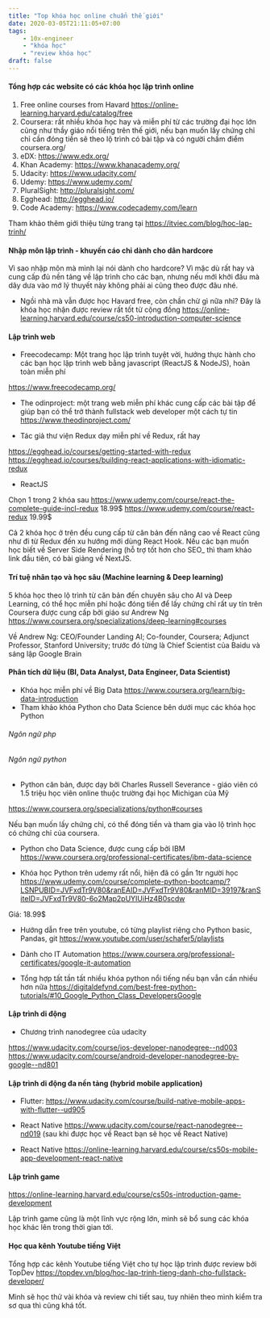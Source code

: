 ```yaml
---
title: "Top khóa học online chuẩn thế giới"
date: 2020-03-05T21:11:05+07:00
tags:
    - 10x-engineer
    - "khóa học"
    - "review khóa học"
draft: false
---
```

#### Tổng hợp các website có các khóa học lập trình online
1. Free online courses from Havard https://online-learning.harvard.edu/catalog/free
2. Coursera: rất nhiều khóa học hay và miễn phí từ các trường đại học lớn cũng như thầy giáo nổi tiếng trên thế giới, nếu bạn muốn lấy chứng chỉ chỉ cần đóng tiền sẽ theo lộ trình có bài tập và có người chấm điểm coursera.org/
3. eDX: https://www.edx.org/
4. Khan Academy: https://www.khanacademy.org/
5. Udacity: https://www.udacity.com/
6. Udemy: https://www.udemy.com/
7. PluralSight: http://pluralsight.com/
8. Egghead: http://egghead.io/
9. Code Academy: https://www.codecademy.com/learn

Tham khảo thêm giới thiệu từng trang tại https://itviec.com/blog/hoc-lap-trinh/

#### Nhập môn lập trình - khuyến cáo chỉ dành cho dân hardcore
Vì sao nhập môn mà mình lại nói dành cho hardcore? Vì mặc dù rất hay và cung cấp đủ nền tảng về lập trình cho các bạn, nhưng nếu mới khởi đầu mà dây dưa vào mớ lý thuyết này không phải ai cũng theo được đâu nhé.

- Ngồi nhà mà vẫn được học Havard free, còn chần chừ gì nữa nhỉ? Đây là khóa học nhận được review rất tốt từ cộng đồng https://online-learning.harvard.edu/course/cs50-introduction-computer-science

#### Lập trình web
- Freecodecamp: Một trang học lập trình tuyệt vời, hướng thực hành cho các bạn học lập trình web bằng javascript (ReactJS & NodeJS), hoàn toàn miễn phí

https://www.freecodecamp.org/

- The odinproject: một trang web miễn phí khác cung cấp các bài tập để giúp bạn có thể trở thành fullstack web developer một cách tự tin
https://www.theodinproject.com/

- Tác giả thư viện Redux dạy miễn phí về Redux, rất hay 

https://egghead.io/courses/getting-started-with-redux
https://egghead.io/courses/building-react-applications-with-idiomatic-redux

- ReactJS

Chọn 1 trong 2 khóa sau
https://www.udemy.com/course/react-the-complete-guide-incl-redux 18.99$
https://www.udemy.com/course/react-redux 19.99$

Cả 2 khóa học ở trên đều cung cấp từ căn bản đến nâng cao về React cũng như đi từ Redux đến xu hướng mới dùng React Hook.
Nếu các bạn muốn học biết về Server Side Rendering (hỗ trợ tốt hơn cho SEO_ thì tham khảo link đầu tiên, có bài giảng về NextJS.

#### Trí tuệ nhân tạo và học sâu (Machine learning & Deep learning)
5 khóa học theo lộ trình từ căn bản đến chuyên sâu cho AI và Deep Learning, có thể học miễn phí hoặc đóng tiền để lấy chứng chỉ rất uy tín trên Coursera được cung cấp bởi giáo sư Andrew Ng https://www.coursera.org/specializations/deep-learning#courses

Về Andrew Ng: CEO/Founder Landing AI; Co-founder, Coursera; Adjunct Professor, Stanford University; trước đó từng là Chief Scientist của Baidu và sáng lập Google Brain


#### Phân tích dữ liệu (BI, Data Analyst, Data Engineer, Data Scientist)
- Khóa học miễn phí về Big Data https://www.coursera.org/learn/big-data-introduction
- Tham khảo khóa Python cho Data Science bên dưới mục các khóa học Python

###### Ngôn ngữ php
###### Ngôn ngữ python
- Python căn bản, được dạy bởi Charles Russell Severance - giáo viên có 1.5 triệu học viên online thuộc trường đại học Michigan của Mỹ

https://www.coursera.org/specializations/python#courses

Nếu bạn muốn lấy chứng chỉ, có thể đóng tiền và tham gia vào lộ trình học có chứng chỉ của coursera.

- Python cho Data Science, được cung cấp bởi IBM
https://www.coursera.org/professional-certificates/ibm-data-science

- Khóa học Python trên udemy rất nổi, hiện đã có gần 1tr người học https://www.udemy.com/course/complete-python-bootcamp/?LSNPUBID=JVFxdTr9V80&ranEAID=JVFxdTr9V80&ranMID=39197&ranSiteID=JVFxdTr9V80-6o2Map2pUYIUiHz4B0scdw

Giá: 18.99$

- Hướng dẫn free trên youtube, có từng playlist riêng cho Python basic, Pandas, git https://www.youtube.com/user/schafer5/playlists

- Dành cho IT Automation
https://www.coursera.org/professional-certificates/google-it-automation

- Tổng hợp tất tần tất nhiều khóa python nổi tiếng nếu bạn vẫn cần nhiều hơn nữa https://digitaldefynd.com/best-free-python-tutorials/#10_Google_Python_Class_DevelopersGoogle

#### Lập trình di động
- Chương trình nanodegree của udacity

https://www.udacity.com/course/ios-developer-nanodegree--nd003
https://www.udacity.com/course/android-developer-nanodegree-by-google--nd801

#### Lập trình di động đa nền tảng (hybrid mobile application)

- Flutter: https://www.udacity.com/course/build-native-mobile-apps-with-flutter--ud905

- React Native https://www.udacity.com/course/react-nanodegree--nd019 (sau khi được học về React bạn sẽ học về React Native)

- React Native https://online-learning.harvard.edu/course/cs50s-mobile-app-development-react-native

#### Lập trình game

https://online-learning.harvard.edu/course/cs50s-introduction-game-development

Lập trình game cũng là một lĩnh vực rộng lớn, mình sẽ bổ sung các khóa học khác lên trong thời gian tới.

#### Học qua kênh Youtube tiếng Việt
Tổng hợp các kênh Youtube tiếng Việt cho tự học lập trình được review bởi TopDev https://topdev.vn/blog/hoc-lap-trinh-tieng-danh-cho-fullstack-developer/

Mình sẽ học thử vài khóa và review chi tiết sau, tuy nhiên theo mình kiểm tra sơ qua thì cũng khá tốt.
